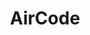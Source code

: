 ---
codehost: https://github.com/https://github.com/aircodelabs/aircode
linkedin: https://linkedin.com/company/aircodelabs
logohandle: aircodeio
sort: aircode
title: AirCode
twitter: https://x.com/aircode_io
website: https://aircode.io/
---